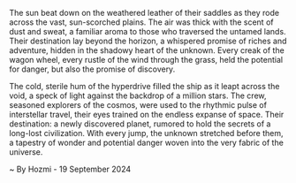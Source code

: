 
The sun beat down on the weathered leather of their saddles as they rode across the vast, sun-scorched plains. The air was thick with the scent of dust and sweat, a familiar aroma to those who traversed the untamed lands. Their destination lay beyond the horizon, a whispered promise of riches and adventure, hidden in the shadowy heart of the unknown. Every creak of the wagon wheel, every rustle of the wind through the grass, held the potential for danger, but also the promise of discovery.  

The cold, sterile hum of the hyperdrive filled the ship as it leapt across the void, a speck of light against the backdrop of a million stars.  The crew, seasoned explorers of the cosmos, were used to the rhythmic pulse of interstellar travel, their eyes trained on the endless expanse of space.  Their destination: a newly discovered planet, rumored to hold the secrets of a long-lost civilization. With every jump, the unknown stretched before them, a tapestry of wonder and potential danger woven into the very fabric of the universe. 

~ By Hozmi - 19 September 2024
